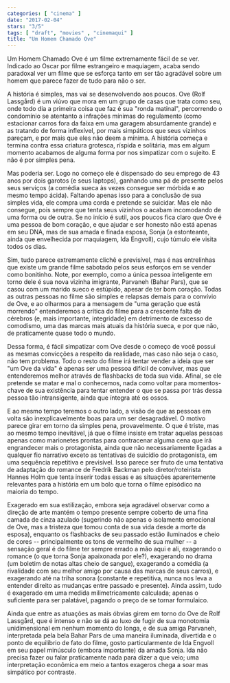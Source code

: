 ```yaml
---
categories: [ "cinema" ]
date: "2017-02-04"
stars: "3/5"
tags: [ "draft", "movies" , "cinemaqui" ]
title: "Um Homem Chamado Ove"
---
```

Um Homem Chamado Ove é um filme extremamente fácil de se ver. Indicado ao Oscar por filme estrangeiro e maquiagem, acaba sendo paradoxal ver um filme que se esforça tanto em ser tão agradável sobre um homem que parece fazer de tudo para não o ser.

A história é simples, mas vai se desenvolvendo aos poucos. Ove (Rolf Lassgård) é um viúvo que mora em um grupo de casas que trata como seu, onde todo dia a primeira coisa que faz é sua "ronda matinal", percorrendo o condomínio se atentanto a infrações mínimas do regulamento (como estacionar carros fora da faixa em uma garagem absurdamente grande) e as tratando de forma inflexível, por mais simpáticos que seus vizinhos pareçam, e por mais que eles não deem a mínima. A história começa e termina contra essa criatura grotesca, ríspida e solitária, mas em algum momento acabamos de alguma forma por nos simpatizar com o sujeito. E não é por simples pena.

Mas poderia ser. Logo no começo ele é dispensado do seu emprego de 43 anos por dois garotos (e seus laptops), ganhando uma pá de presente pelos seus serviços (a comédia sueca às vezes consegue ser mórbida e ao mesmo tempo ácida). Faltando apenas isso para a conclusão de sua simples vida, ele compra uma corda e pretende se suicidar. Mas ele não consegue, pois sempre que tenta seus vizinhos o acabam incomodando de uma forma ou de outra. Se no início é sutil, aos poucos fica claro que Ove é uma pessoa de bom coração, e que ajudar e ser honesto não está apenas em seu DNA, mas de sua amada e finada esposa, Sonja (a estonteante, ainda que envelhecida por maquiagem, Ida Engvoll), cujo túmulo ele visita todos os dias.

Sim, tudo parece extremamente clichê e previsível, mas é nas entrelinhas que existe um grande filme sabotado pelos seus esforços em se vender como bonitinho. Note, por exemplo, como a única pessoa inteligente em torno dele é sua nova vizinha imigrante, Parvaneh (Bahar Pars), que se casou com um marido sueco e estúpido, apesar de ter bom coração. Todas as outras pessoas no filme são simples e relapsas demais para o convívio de Ove, e ao olharmos para a mensagem de "uma geração que está morrendo" entenderemos a crítica do filme para a crescente falta de cérebros (e, mais importante, integridade) em detrimento de excesso de comodismo, uma das marcas mais atuais da história sueca, e por que não, de praticamente quase todo o mundo.

Dessa forma, é fácil simpatizar com Ove desde o começo de você possui as mesmas convicções a respeito da realidade, mas caso não seja o caso, não tem problema. Todo o resto do filme irá tentar vender a ideia que ser "um Ove da vida" é apenas ser uma pessoa difícil de conviver, mas que entenderemos melhor através de flashbacks de toda sua vida. Afinal, se ele pretende se matar e mal o conhecemos, nada como voltar para momentos-chave de sua existência para tentar entender o que se passa por trás dessa pessoa tão intransigente, ainda que íntegra até os ossos.

E ao mesmo tempo teremos o outro lado, a visão de que as pessoas em volta são inexplicavelmente boas para um ser desagradável. O motivo parece girar em torno da simples pena, provavelmente. O que é triste, mas ao mesmo tempo inevitável, já que o filme insiste em tratar aquelas pessoas apenas como marionetes prontas para contracenar alguma cena que irá engrandecer mais o protagonista, ainda que não necessariamente ligadas a qualquer fio narrativo exceto as tentativas de suicídio do protagonista, em uma sequência repetitiva e previsível. Isso parece ser fruto de uma tentativa de adaptação do romance de Fredrik Backman pelo diretor/roteirista Hannes Holm que tenta inserir todas essas e as situações aparentemente relevantes para a história em um bolo que torna o filme episódico na maioria do tempo.

Exagerado em sua estilização, embora seja agradável observar como a direção de arte mantém o tempo presente sempre coberto de uma fina camada de cinza azulado (sugerindo não apenas o isolamento emocional de Ove, mas a tristeza que tomou conta de sua vida desde a morte da esposa), enquanto os flashbacks de seu passado estão iluminados e cheio de cores -- principalmente os tons de vermelho de sua mulher -- a sensação geral é do filme ter sempre errado a mão aqui e ali, exagerando o romance (o que torna Sonja apaixonada por ele?), exagerando no drama (um boletim de notas altas cheio de sangue), exagerando a comédia (a rivalidade com seu melhor amigo por causa das marcas de seus carros), e exagerando até na triha sonora (constante e repetitiva, nunca nos leva a entender direito as mudanças entre passado e presente). Ainda assim, tudo é exagerado em uma medida milimetricamente calculada; apenas o suficiente para ser palatável, pagando o preço de se tornar formulaico.

Ainda que entre as atuações as mais óbvias girem em torno do Ove de Rolf Lassgård, que é intenso e não se dá ao luxo de fugir de sua monotomia unidimensional em nenhum momento do longa, e de sua amiga Parvaneh, interpretada pela bela Bahar Pars de uma maneira iluminada, divertida e o ponto de equilíbrio de fato do filme, gosto particularmente de Ida Engvoll em seu papel minúsculo (embora importante) da amada Sonja. Ida não precisa fazer ou falar praticamente nada para dizer a que veio; uma interpretação econômica em meio a tantos exageros chega a soar mas simpático por contraste.

